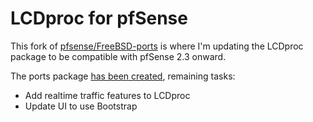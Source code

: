 # LCDproc for pfSense #

This fork of [pfsense/FreeBSD-ports](https://github.com/pfsense/FreeBSD-ports) is where I'm updating the LCDproc package to be compatible with pfSense 2.3 onward.

The ports package [has been created](/Treer/FreeBSD-ports/releases), remaining tasks:
* Add realtime traffic features to LCDproc
* Update UI to use Bootstrap

